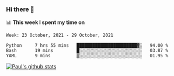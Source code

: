 ### Hi there 👋

📊 **This week I spent my time on**
<!--START_SECTION:waka-->
```text
Week: 23 October, 2021 - 29 October, 2021

Python     7 hrs 55 mins   ███████████████████████▓░   94.00 % 
Bash       19 mins         █░░░░░░░░░░░░░░░░░░░░░░░░   03.87 % 
YAML       9 mins          ▒░░░░░░░░░░░░░░░░░░░░░░░░   01.95 % 
```
<!--END_SECTION:waka-->


[![Paul's github stats](https://github-readme-stats.vercel.app/api?username=mickeyouyou&theme=dracula&show_icons=true)](https://github.com/anuraghazra/github-readme-stats)
